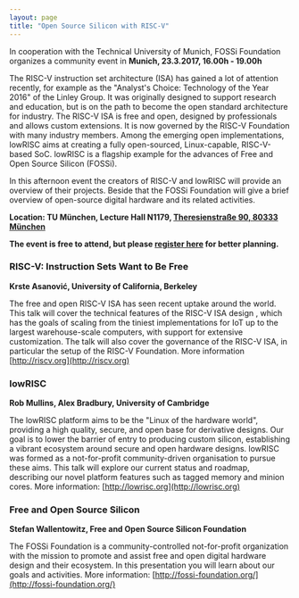 ```yaml
---
layout: page
title: "Open Source Silicon with RISC-V"
---
```


In cooperation with the Technical University of Munich, FOSSi
Foundation organizes a community event in
**Munich, 23.3.2017, 16.00h - 19.00h**

The RISC-V instruction set architecture (ISA) has gained a lot of
attention recently, for example as the "Analyst's Choice: Technology
of the Year 2016" of the Linley Group. It was originally designed to
support research and education, but is on the path to become the open
standard architecture for industry. The RISC-V ISA is free and open,
designed by professionals and allows custom extensions. It is now
governed by the RISC-V Foundation with many industry members. Among
the emerging open implementations, lowRISC aims at creating a fully
open-sourced, Linux-capable, RISC-V-based SoC. lowRISC is a flagship
example for the advances of Free and Open Source Silicon (FOSSi).

In this afternoon event the creators of RISC-V and lowRISC will
provide an overview of their projects. Beside that the FOSSi
Foundation will give a brief overview of open-source digital hardware
and its related activities.

**Location: TU München, Lecture Hall N1179,
[Theresienstraße 90, 80333 München](http://www.openstreetmap.org/?mlat=48.1502&mlon=11.5685#map=15/48.1502/11.5685&layers=T)**

<div class="alert alert-info"><b>The event is free to attend, but
please <a href="https://goo.gl/forms/WHhJnlvftof3riXn2">register
here</a> for better planning.</b></div>

### RISC-V: Instruction Sets Want to Be Free
**Krste Asanović, University of California, Berkeley**

The free and open RISC-V ISA has seen recent uptake around the
world. This talk will cover the technical features of the RISC-V ISA
design , which has the goals of scaling from the tiniest
implementations for IoT up to the largest warehouse-scale computers,
with support for extensive customization. The talk will also cover the
governance of the RISC-V ISA, in particular the setup of the RISC-V
Foundation. More information [http://riscv.org](http://riscv.org)

### lowRISC
**Rob Mullins, Alex Bradbury, University of Cambridge**

The lowRISC platform aims to be the "Linux of the hardware world",
providing a high quality, secure, and open base for derivative
designs. Our goal is to lower the barrier of entry to producing custom
silicon, establishing a vibrant ecosystem around secure and open
hardware designs. lowRISC was formed as a not-for-profit
community-driven organisation to pursue these aims. This talk will
explore our current status and roadmap, describing our novel platform
features such as tagged memory and minion cores. More information:
[http://lowrisc.org](http://lowrisc.org)

### Free and Open Source Silicon
**Stefan Wallentowitz, Free and Open Source Silicon Foundation**

The FOSSi Foundation is a community-controlled not-for-profit
organization with the mission to promote and assist free and open
digital hardware design and their ecosystem. In this presentation you
will learn about our goals and activities. More information:
[http://fossi-foundation.org/](http://fossi-foundation.org/)
